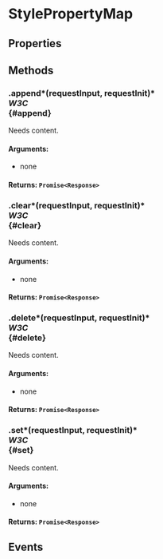 # StylePropertyMap

## Properties

## Methods

### .append*(requestInput, requestInit)* <div class="specs"><i>W3C</i></div> {#append}

Needs content.

#### **Arguments**:


 - none

#### **Returns**: `Promise<Response>`

### .clear*(requestInput, requestInit)* <div class="specs"><i>W3C</i></div> {#clear}

Needs content.

#### **Arguments**:


 - none

#### **Returns**: `Promise<Response>`

### .delete*(requestInput, requestInit)* <div class="specs"><i>W3C</i></div> {#delete}

Needs content.

#### **Arguments**:


 - none

#### **Returns**: `Promise<Response>`

### .set*(requestInput, requestInit)* <div class="specs"><i>W3C</i></div> {#set}

Needs content.

#### **Arguments**:


 - none

#### **Returns**: `Promise<Response>`

## Events
